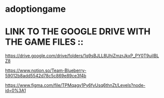 # adoptiongame

# LINK TO THE GOOGLE DRIVE WITH THE GAME FILES :: 
https://drive.google.com/drive/folders/1q9sBJLL8UhiZmzrJkxP_PY0T9uiIBLZ8




https://www.notion.so/Team-Blueberry-59012b8add5542d78c5c869e89ce3f4b

https://www.figma.com/file/TPMqagy1Py6fyUsq6thnZt/Levels?node-id=0%3A1


